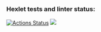 ### Hexlet tests and linter status:
[![Actions Status](https://github.com/DemetriSam/php-project-45/workflows/hexlet-check/badge.svg)](https://github.com/DemetriSam/php-project-45/actions)
<a href="https://codeclimate.com/github/DemetriSam/php-project-45/maintainability"><img src="https://api.codeclimate.com/v1/badges/e95b1d4c0d8ad465ab42/maintainability" /></a>